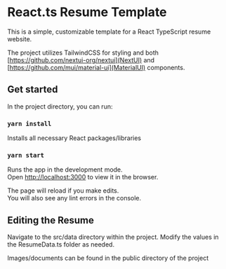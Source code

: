 # React.ts Resume Template

This is a simple, customizable template for a React TypeScript resume website.

The project utilizes TailwindCSS for styling and both [https://github.com/nextui-org/nextui](NextUI) and [https://github.com/mui/material-ui](MaterialUI) components.

## Get started

In the project directory, you can run:

### `yarn install`

Installs all necessary React packages/libraries

### `yarn start`

Runs the app in the development mode.\
Open [http://localhost:3000](http://localhost:3000) to view it in the browser.

The page will reload if you make edits.\
You will also see any lint errors in the console.

## Editing the Resume

Navigate to the src/data directory within the project. Modify the values in the ResumeData.ts folder as needed.

Images/documents can be found in the public directory of the project